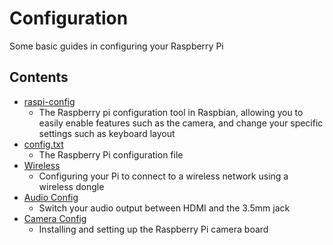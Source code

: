 # Configuration

Some basic guides in configuring your Raspberry Pi

## Contents

- [raspi-config](raspi-config.md)
    - The Raspberry pi configuration tool in Raspbian, allowing you to easily enable features such as the camera, and change your specific settings such as keyboard layout
- [config.txt](config-txt.md)
    - The Raspberry Pi configuration file
- [Wireless](wireless/README.md)
    - Configuring your Pi to connect to a wireless network using a wireless dongle
- [Audio Config](audio-config.md)
    - Switch your audio output between HDMI and the 3.5mm jack
- [Camera Config](camera.md)
    - Installing and setting up the Raspberry Pi camera board
